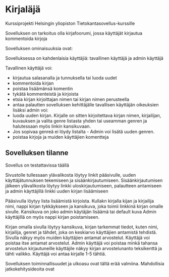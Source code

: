  # Kirjaläjä 
Kurssiprojekti Helsingin yliopiston Tietokantasovellus-kurssille

Sovelluksen on tarkoitus olla kirjafoorumi, jossa käyttäjät kirjautua kommentoida kirjoja



Sovelluksen ominaisuuksia ovat:

  Sovelluksessa on kahdenlaisia käyttäjiä: tavallinen käyttäjä ja admin käyttäjä

Tavallinen käyttäjä voi:
  * kirjautua salasanalla ja tunnuksella tai luoda uudet
  * kommentoida kirjan
  * poistaa lisäämänsä komentin
  * tykätä kommenteistä ja kirjoista
  * etsia kirjan kirjoittajan nimen tai kirjan nimen perusteella
  * antaa palautten sovelluksen kehittäjälle
tavallisen käyttäjän oikeuksien lisäksi admin voi:
  * luoda uuden kirjan. Kirjalle on sitten kirjoitettava kirjan nimen, kirjailijan, kuvauksen ja valita genre listasta yhden tai useamman genren ja halutessaan myös linkin kansikuvaan.
  * Jos sopivaa genreä ei löydy listalta - Admin voi lisätä uuden genren. 
  * poistaa kirjoja ja muiden käyttäjien komentteja

## Sovelluksen tilanne
Sovellus on testattavissa täällä

Sivustolle tullessaan ylävalikosta löytyy linkit pääsivulle, uuden käyttäjätunnuksen tekemiseen ja sisäänkirjautumiseen. Sisäänkirjautumisen jälkeen ylävalikosta löytyy linkki uloskirjautumiseen, palautteen antamiseen ja admin käyttäjillä linkki uuden kirjan lisäämiseen

Pääsivulla löytyy lista lisäämistä kirjoista. Kullakn kirjalla kijan ja kirjailija nimi, nappi kirjan tykkäykseen ja kansikuva, joka toimii linkkinä kirjan omalle sivulle. 
Kansikuva on joko admin käytäjän lisäämä tai default kuva
Admin käyttäjillä on myös nappi kirjan poistamiseen. 

Kirjan omalla sivulla löytyy kansikuva, kirjan tarkemmat tiedot, kuten nimi, kirjailija, genret ja tähdet, joka on keskiarvo käyttäjien antamistä tehdistä. 
Sivulla näkyy myös muiden käyttäjien antamat arvostelut. 
Käyttäjä voi poistaa itse antamat arvostelut. Admin käyttäjä voi poistaa minkä tahansa arvostelun
kirjautuneille käyttäjile näkyy kirjan arvostelunanto teksikenttä ja tähti valikko. Käyttäjä voi antaa kirjalle 1-5 tähtiä. 


Sovelluksen toiminnallisuudet ja ulkoasu ovat tältä erää valmiina. Mahdollisia jatkokehitysideoita ovat